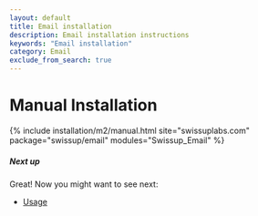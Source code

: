```yaml
---
layout: default
title: Email installation
description: Email installation instructions
keywords: "Email installation"
category: Email
exclude_from_search: true
---
```


# Manual Installation

{% include installation/m2/manual.html site="swissuplabs.com" package="swissup/email" modules="Swissup_Email" %}

##### Next up

Great! Now you might want to see next:

- [Usage](/m2/extensions/email/usage/)
